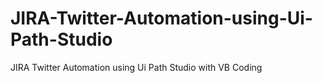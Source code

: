 # JIRA-Twitter-Automation-using-Ui-Path-Studio
JIRA Twitter Automation using Ui Path Studio with VB Coding

